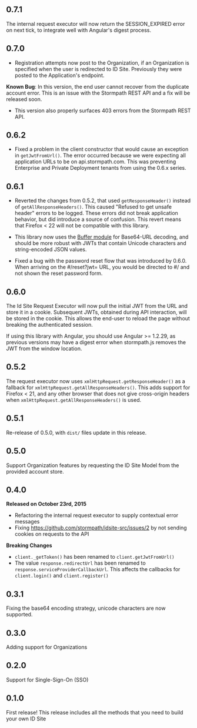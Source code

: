 ## 0.7.1

The internal request executor will now return the SESSION_EXPIRED error on next
tick, to integrate well with Angular's digest process.

## 0.7.0

* Registration attempts now post to the Organization, if an Organization is
specified when the user is redirected to ID Site.  Previously they were posted
to the Application's endpoint.

 **Known Bug**: In this version, the end user cannot recover from the duplicate
 account error.  This is an issue with the Stormpath REST API and a fix will be
 released soon.

* This version also properly surfaces 403 errors from the Stormpath REST API.

## 0.6.2

* Fixed a problem in the client constructor that would cause an exception in
`getJwtFromUrl()`.  The error occurred because we were expecting all application
URLs to be on api.stormpath.com.  This was preventing Enterprise and Private
Deployment tenants from using the 0.6.x series.

## 0.6.1

* Reverted the changes from 0.5.2, that used `getResponseHeader()` instead of
`getAllResponseHeaders()`.  This caused "Refused to get unsafe header" errors to
be logged.  These errors did not break application behavior, but did introduce
a source of confusion.  This revert means that Firefox < 22 will not be
compatible with this library.

* This library now uses the [Buffer module](https://github.com/feross/buffer)
for Base64-URL decoding, and should be more robust with JWTs that contain
Unicode characters and string-encoded JSON values.

* Fixed a bug with the password reset flow that was introduced by 0.6.0.  When
arriving on the #/reset?jwt=<jwt> URL, you would be directed to #/ and not shown
the reset password form.

## 0.6.0

The Id Site Request Executor will now pull the initial JWT from the URL and
store it in a cookie.  Subsequent JWTs, obtained during API interaction, will be
stored in the cookie.  This allows the end-user to reload the page without
breaking the authenticated session.

If using this library with Angular, you should use Angular >= 1.2.29, as
previous versions may have a digest error when stormpath.js removes the JWT from
the window location.

## 0.5.2

The request executor now uses `xmlHttpRequest.getResponseHeader()` as a fallback
for `xmlHttpRequest.getAllResponseHeaders()`.  This adds support for Firefox < 21,
and any other browser that does not give cross-origin headers when
`xmlHttpRequest.getAllResponseHeaders()` is used.

## 0.5.1

Re-release of 0.5.0, with `dist/` files update in this release.

## 0.5.0

Support Organization features by requesting the ID Site Model from the provided
account store.


## 0.4.0

**Released on October 23rd, 2015**

* Refactoring the internal request executor to supply contextual error messages
* Fixing https://github.com/stormpath/idsite-src/issues/2 by not sending cookies
  on requests to the API

**Breaking Changes**

* `client._getToken()` has been renamed to `client.getJwtFromUrl()`
* The value `response.redirectUrl` has been renamed to `response.serviceProviderCallbackUrl`.  This affects the callbacks for `client.login()` and `client.register()`


## 0.3.1

Fixing the base64 encoding strategy, unicode characters are now supported.


## 0.3.0

Adding support for Organizations


## 0.2.0

Support for Single-Sign-On (SSO)


## 0.1.0

First release!  This release includes all the methods that you need to
build your own ID Site